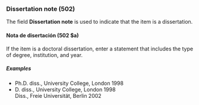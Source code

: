 ### Dissertation note (502)

The field **Dissertation note** is used to indicate that the item is a dissertation.

#### Nota de disertación (502 $a)

If the item is a doctoral dissertation, enter a statement that includes the type of degree, institution, and year.

##### Examples

- Ph.D. diss., University College, London 1998
- D. diss., University College, London 1998  
  Diss., Freie Universität, Berlin 2002
